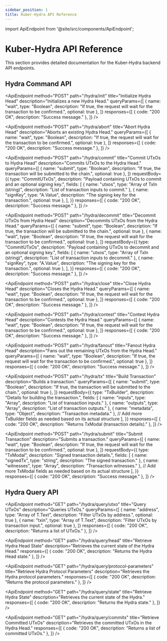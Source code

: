 ```yaml
---
sidebar_position: 1
title: Kuber-Hydra API Reference
---
```


import ApiEndpoint from '@site/src/components/ApiEndpoint';

# Kuber-Hydra API Reference

This section provides detailed documentation for the Kuber-Hydra backend API endpoints.

## Hydra Command API

<ApiEndpoint
  method="POST"
  path="/hydra/init"
  title="Initialize Hydra Head"
  description="Initializes a new Hydra Head."
  queryParams={[
    { name: "wait", type: "Boolean", description: "If true, the request will wait for the transaction to be confirmed.", optional: true },
  ]}
  responses={[
    { code: "200 OK", description: "Success message." },
  ]}
/>

<ApiEndpoint
  method="POST"
  path="/hydra/abort"
  title="Abort Hydra Head"
  description="Aborts an existing Hydra Head."
  queryParams={[
    { name: "wait", type: "Boolean", description: "If true, the request will wait for the transaction to be confirmed.", optional: true },
  ]}
  responses={[
    { code: "200 OK", description: "Success message." },
  ]}
/>

<ApiEndpoint
  method="POST"
  path="/hydra/commit"
  title="Commit UTxOs to Hydra Head"
  description="Commits UTxOs to the Hydra Head."
  queryParams={[
    { name: "submit", type: "Boolean", description: "If true, the transaction will be submitted to the chain.", optional: true },
  ]}
  requestBody={{
    type: "CommitUTxOs",
    description: "Payload containing UTxOs to commit and an optional signing key.",
    fields: [
      { name: "utxos", type: "Array of TxIn (string)", description: "List of transaction inputs to commit." },
      { name: "signKey", type: "A.Value", description: "The signing key for the transaction.", optional: true },
    ],
  }}
  responses={[
    { code: "200 OK", description: "Success message." },
  ]}
/>

<ApiEndpoint
  method="POST"
  path="/hydra/decommit"
  title="Decommit UTxOs from Hydra Head"
  description="Decommits UTxOs from the Hydra Head."
  queryParams={[
    { name: "submit", type: "Boolean", description: "If true, the transaction will be submitted to the chain.", optional: true },
    { name: "wait", type: "Boolean", description: "If true, the request will wait for the transaction to be confirmed.", optional: true },
  ]}
  requestBody={{
    type: "CommitUTxOs",
    description: "Payload containing UTxOs to decommit and an optional signing key.",
    fields: [
      { name: "utxos", type: "Array of TxIn (string)", description: "List of transaction inputs to decommit." },
      { name: "signKey", type: "A.Value", description: "The signing key for the transaction.", optional: true },
    ],
  }}
  responses={[
    { code: "200 OK", description: "Success message." },
  ]}
/>

<ApiEndpoint
  method="POST"
  path="/hydra/close"
  title="Close Hydra Head"
  description="Closes the Hydra Head."
  queryParams={[
    { name: "wait", type: "Boolean", description: "If true, the request will wait for the transaction to be confirmed.", optional: true },
  ]}
  responses={[
    { code: "200 OK", description: "Success message." },
  ]}
/>

<ApiEndpoint
  method="POST"
  path="/hydra/contest"
  title="Contest Hydra Head"
  description="Contests the Hydra Head."
  queryParams={[
    { name: "wait", type: "Boolean", description: "If true, the request will wait for the transaction to be confirmed.", optional: true },
  ]}
  responses={[
    { code: "200 OK", description: "Success message." },
  ]}
/>

<ApiEndpoint
  method="POST"
  path="/hydra/fanout"
  title="Fanout Hydra Head"
  description="Fans out the remaining UTxOs from the Hydra Head."
  queryParams={[
    { name: "wait", type: "Boolean", description: "If true, the request will wait for the transaction to be confirmed.", optional: true },
  ]}
  responses={[
    { code: "200 OK", description: "Success message." },
  ]}
/>

<ApiEndpoint
  method="POST"
  path="/hydra/tx"
  title="Build Transaction"
  description="Builds a transaction."
  queryParams={[
    { name: "submit", type: "Boolean", description: "If true, the transaction will be submitted to the chain.", optional: true },
  ]}
  requestBody={{
    type: "TxBuilder",
    description: "Details for building the transaction.",
    fields: [
      { name: "inputs", type: "Array", description: "List of transaction inputs." },
      { name: "outputs", type: "Array", description: "List of transaction outputs." },
      { name: "metadata", type: "Object", description: "Transaction metadata." },
      // Add more TxBuilder fields as needed based on its actual structure
    ],
  }}
  responses={[
    { code: "200 OK", description: "Returns TxModal (transaction details)." },
  ]}
/>

<ApiEndpoint
  method="POST"
  path="/hydra/submit"
  title="Submit Transaction"
  description="Submits a transaction."
  queryParams={[
    { name: "wait", type: "Boolean", description: "If true, the request will wait for the transaction to be confirmed.", optional: true },
  ]}
  requestBody={{
    type: "TxModal",
    description: "Signed transaction details.",
    fields: [
      { name: "signedTx", type: "string", description: "The signed transaction." },
      { name: "witnesses", type: "Array", description: "Transaction witnesses." },
      // Add more TxModal fields as needed based on its actual structure
    ],
  }}
  responses={[
    { code: "200 OK", description: "Success message." },
  ]}
/>

## Hydra Query API

<ApiEndpoint
  method="GET"
  path="/hydra/query/utxo"
  title="Query UTxOs"
  description="Queries UTxOs."
  queryParams={[
    { name: "address", type: "Array of T.Text", description: "Filter UTxOs by address.", optional: true },
    { name: "txin", type: "Array of T.Text", description: "Filter UTxOs by transaction input.", optional: true },
  ]}
  responses={[
    { code: "200 OK", description: "Returns a list of UTxOs." },
  ]}
/>

<ApiEndpoint
  method="GET"
  path="/hydra/query/head"
  title="Retrieve Hydra Head State"
  description="Retrieves the current state of the Hydra Head."
  responses={[
    { code: "200 OK", description: "Returns the Hydra Head state." },
  ]}
/>

<ApiEndpoint
  method="GET"
  path="/hydra/query/protocol-parameters"
  title="Retrieve Hydra Protocol Parameters"
  description="Retrieves the Hydra protocol parameters."
  responses={[
    { code: "200 OK", description: "Returns the protocol parameters." },
  ]}
/>

<ApiEndpoint
  method="GET"
  path="/hydra/query/state"
  title="Retrieve Hydra State"
  description="Retrieves the current state of the Hydra."
  responses={[
    { code: "200 OK", description: "Returns the Hydra state." },
  ]}
/>

<ApiEndpoint
  method="GET"
  path="/hydra/query/commits"
  title="Retrieve Committed UTxOs"
  description="Retrieves the committed UTxOs in the Hydra Head."
  responses={[
    { code: "200 OK", description: "Returns a list of committed UTxOs." },
  ]}
/>
